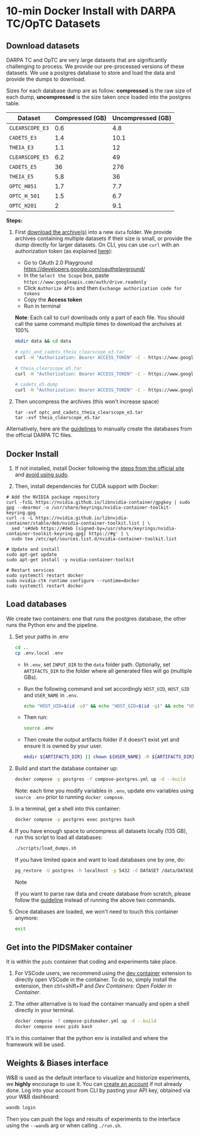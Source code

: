 # 10-min Docker Install with DARPA TC/OpTC Datasets 

## Download datasets

DARPA TC and OpTC are very large datasets that are significantly challenging to process. We provide our pre-processed versions of these datasets. We use a postgres database to store and load the data and provide the dumps to download.

Sizes for each database dump are as follow: **compressed** is the raw size of each dump, **uncompressed** is the size taken once loaded into the postgres table.

| Dataset       | Compressed (GB) | Uncompressed (GB) |
|---------------|------------------|-------------------|
| `CLEARSCOPE_E3` | 0.6              | 4.8               |
| `CADETS_E3`     | 1.4              | 10.1              |
| `THEIA_E3`      | 1.1              | 12                |
| `CLEARSCOPE_E5` | 6.2              | 49                |
| `CADETS_E5`     | 36               | 276               |
| `THEIA_E5`      | 5.8              | 36                |
| `OPTC_H051`     | 1.7              | 7.7               |
| `OPTC_H_501`    | 1.5              | 6.7               |
| `OPTC_H201`     | 2                | 9.1               |

**Steps:**

1. First [download the archive(s)](https://drive.google.com/drive/folders/1hqfz8__zVqb3QzBuOI2SxrW4lLIdYqFr) into a new `data` folder. We provide archives containing multiple datasets if their size is small, or provide the dump directly for larger datasets.
    On CLI, you can use `curl` with an authorization token (as explained [here](https://stackoverflow.com/a/67550427/10183259)):
    
    - Go to OAuth 2.0 Playground https://developers.google.com/oauthplayground/
    - In the `Select the Scope` box, paste `https://www.googleapis.com/auth/drive.readonly`
    - Click `Authorize APIs` and then `Exchange authorization code for tokens`
    - Copy the **Access token**
    - Run in terminal
    
    **Note**: Each call to curl downloads only a part of each file. You should call the same command multiple times to download the archvives at 100%

    ```sh
    mkdir data && cd data
    
    # optc_and_cadets_theia_clearscope_e3.tar
    curl -H "Authorization: Bearer ACCESS_TOKEN" -C - https://www.googleapis.com/drive/v3/files/1i7CkK20p21aBp3HGw46o-Uy31JpPC_Yx?alt=media -o optc_and_cadets_theia_clearscope_e3.tar

    # theia_clearscope_e5.tar
    curl -H "Authorization: Bearer ACCESS_TOKEN" -C - https://www.googleapis.com/drive/v3/files/1DfolzEa3PVz_6fGZUNEUm0sBP42LB7_1?alt=media -o theia_clearscope_e5.tar

    # cadets_e5.dump
    curl -H "Authorization: Bearer ACCESS_TOKEN" -C - https://www.googleapis.com/drive/v3/files/1Xiq7w0Ofz4jZG2PVFuNqi_i0fm28kRcT?alt=media -o cadets_e5.dump
    ```

2. Then uncompress the archives (this won't increase space)
    ```
    tar -xvf optc_and_cadets_theia_clearscope_e3.tar
    tar -xvf theia_clearscope_e5.tar
    ```

Alternatively, here are the [guidelines](./create-db-from-scratch.md) to manually create the databases from the official DARPA TC files.

## Docker Install

1. If not installed, install Docker following the [steps from the official site](https://docs.docker.com/engine/install/ubuntu/#install-using-the-repository) and [avoid using sudo](https://docs.docker.com/engine/install/linux-postinstall/#manage-docker-as-a-non-root-user).

2. Then, install dependencies for CUDA support with Docker:

```shell
# Add the NVIDIA package repository
curl -fsSL https://nvidia.github.io/libnvidia-container/gpgkey | sudo gpg --dearmor -o /usr/share/keyrings/nvidia-container-toolkit-keyring.gpg
curl -s -L https://nvidia.github.io/libnvidia-container/stable/deb/nvidia-container-toolkit.list | \
  sed 's#deb https://#deb [signed-by=/usr/share/keyrings/nvidia-container-toolkit-keyring.gpg] https://#g' | \
  sudo tee /etc/apt/sources.list.d/nvidia-container-toolkit.list

# Update and install
sudo apt-get update
sudo apt-get install -y nvidia-container-toolkit

# Restart services
sudo systemctl restart docker
sudo nvidia-ctk runtime configure --runtime=docker
sudo systemctl restart docker
```

## Load databases
We create two containers: one that runs the postgres database, the other runs the Python env and the pipeline.

1. Set your paths in .env
    ```sh
    cd ..
    cp .env.local .env
    ```
    
    - In `.env`, set `INPUT_DIR` to the `data` folder path. Optionally, set `ARTIFACTS_DIR` to the folder where all generated files will go (multiple GBs).
    
    - Run the following command and set accordingly `HOST_UID`, `HOST_GID` and `USER_NAME` in `.env`.
        ```sh
        echo "HOST_UID=$(id -u)" && echo "HOST_GID=$(id -g)" && echo "USER_NAME=$(whoami)"
        ```

    - Then run:
        ```sh
        source .env
        ```

    - Then create the output artifacts folder if it doesn't exist yet and ensure it is owned by your user.
        ```sh
        mkdir ${ARTIFACTS_DIR} || chown ${USER_NAME} -R ${ARTIFACTS_DIR}
        ```

2. Build  and start the database container up:
    ```sh
    docker compose -p postgres -f compose-postgres.yml up -d --build
    ```
    Note: each time you modify variables in `.env`, update env variables using `source .env` prior to running `docker compose`.
    
3. In a terminal, get a shell into this container:
    ```sh
    docker compose -p postgres exec postgres bash
    ```
4. If you have enough space to uncompress all datasets locally (135 GB), run this script to load all databases:
    ```sh
    ./scripts/load_dumps.sh
    ```
    If you have limited space and want to load databases one by one, do:
    ```sh
    pg_restore -U postgres -h localhost -p 5432 -d DATASET /data/DATASET.dump
    ```
    > [!NOTE]  
    > If you want to parse raw data and create database from scratch, please follow the [guideline](../../dataset_preprocessing/create-db-from-scratch.md) instead of running the above two commands.
6. Once databases are loaded, we won't need to touch this container anymore:
    ```sh
    exit
    ```

## Get into the PIDSMaker container

It is within the `pids` container that coding and experiments take place.

1. For VSCode users, we recommend using the [dev container](https://code.visualstudio.com/docs/devcontainers/create-dev-container) extension to directly open VSCode in the container. To do so, simply install the extension, then ctrl+shift+P and <i>Dev Containers: Open Folder in Container</i>.

2. The other alternative is to load the container manually and open a shell directly in your terminal.
    ```sh
    docker compose -f compose-pidsmaker.yml up -d --build
    docker compose exec pids bash
    ```

It's in this container that the python env is installed and where the framework will be used.

## Weights & Biases interface

W&B is used as the default interface to visualize and historize experiments, we **highly** encourage to use it. You can [create an account](https://wandb.ai/site/) if not already done. Log into your account from CLI by pasting your API key, obtained via your W&B dashboard:

```sh
wandb login
```

Then you can push the logs and results of experiments to the interface using the `--wandb` arg or when calling `./run.sh`.
